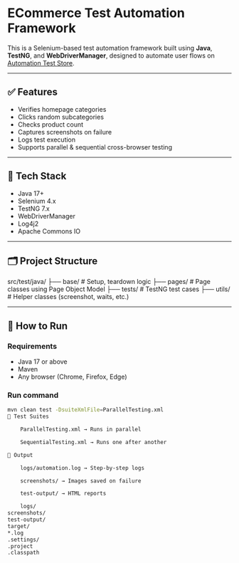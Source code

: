 # ECommerce Test Automation Framework

This is a Selenium-based test automation framework built using **Java**, **TestNG**, and **WebDriverManager**, designed to automate user flows on [Automation Test Store](https://automationteststore.com).

---

## ✅ Features

- Verifies homepage categories
- Clicks random subcategories
- Checks product count
- Captures screenshots on failure
- Logs test execution
- Supports parallel & sequential cross-browser testing

---

## 🧰 Tech Stack

- Java 17+
- Selenium 4.x
- TestNG 7.x
- WebDriverManager
- Log4j2
- Apache Commons IO

---

## 🗂️ Project Structure

src/test/java/
├── base/ # Setup, teardown logic
├── pages/ # Page classes using Page Object Model
├── tests/ # TestNG test cases
├── utils/ # Helper classes (screenshot, waits, etc.)


---

## 🚀 How to Run

### Requirements
- Java 17 or above
- Maven
- Any browser (Chrome, Firefox, Edge)

### Run command
```bash
mvn clean test -DsuiteXmlFile=ParallelTesting.xml
🧪 Test Suites

    ParallelTesting.xml → Runs in parallel

    SequentialTesting.xml → Runs one after another

📁 Output

    logs/automation.log → Step-by-step logs

    screenshots/ → Images saved on failure

    test-output/ → HTML reports

    logs/
screenshots/
test-output/
target/
*.log
.settings/
.project
.classpath
